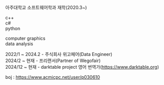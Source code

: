 아주대학교 소프트웨어학과 재학(2020.3~)

c++  
c#  
python  

computer graphics  
data analysis  

2022/1 ~ 2024.2 - 주식회사 위고페어(Data Engineer)<br/>
2024/2 ~ 현재 - 프리랜서(Partner of Wegofair)   
2024/12 ~ 현재 - darktable project 영어 번역가(https://www.darktable.org)   


boj : https://www.acmicpc.net/user/p030610
